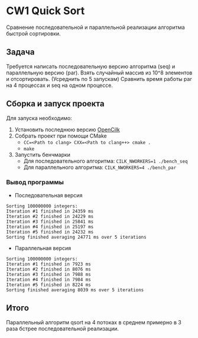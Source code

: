 # CW1 Quick Sort

Сравнение последовательной и параллельной реализации алгоритма быстрой сортировки.

## Задача

Требуется написать
последовательную версию алгоритма (seq) и параллельную
версию (par). Взять случайный массив из 10^8 элементов и
отсортировать. (Усреднить по 5 запускам) Сравнить время работы
par на 4 процессах и seq на одном процессе.

## Сборка и запуск проекта

Для запуска необходимо:
1. Установить последнюю версию [OpenCilk](https://github.com/OpenCilk/opencilk-project)
2. Собрать проект при помощи CMake 
   * `CC=<Path to clang> CXX=<Path to clang++> cmake .`
   * `make`
3. Запустить бенчмарки
   * Для последовательного алгоритма: `CILK_NWORKERS=1 ./bench_seq`
   * Для параллельного алгоритма: `CILK_NWORKERS=4 ./bench_par`

### Вывод программы

* Последовательная версия

```
Sorting 100000000 integers:
Iteration #1 finished in 24359 ms
Iteration #2 finished in 24229 ms
Iteration #3 finished in 25841 ms
Iteration #4 finished in 25197 ms
Iteration #5 finished in 24232 ms
Sorting finished averaging 24771 ms over 5 iterations
```

* Параллельная версия

```
Sorting 100000000 integers:
Iteration #1 finished in 7923 ms
Iteration #2 finished in 8076 ms
Iteration #3 finished in 7988 ms
Iteration #4 finished in 7984 ms
Iteration #5 finished in 8224 ms
Sorting finished averaging 8039 ms over 5 iterations
```

## Итого

Параллельный алгоритм qsort на 4 потоках в среднем примерно в 3 раза бстрее последовательной реализации.